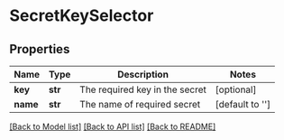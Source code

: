 # SecretKeySelector

## Properties
Name | Type | Description | Notes
------------ | ------------- | ------------- | -------------
**key** | **str** | The required key in the secret | [optional] 
**name** | **str** | The name of required secret | [default to '']

[[Back to Model list]](../README.md#documentation-for-models) [[Back to API list]](../README.md#documentation-for-api-endpoints) [[Back to README]](../README.md)


